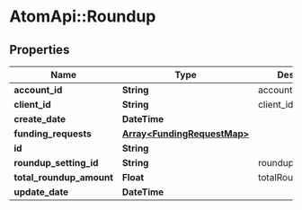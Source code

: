 # AtomApi::Roundup

## Properties
Name | Type | Description | Notes
------------ | ------------- | ------------- | -------------
**account_id** | **String** | account_id | 
**client_id** | **String** | client_id | 
**create_date** | **DateTime** |  | [optional] 
**funding_requests** | [**Array&lt;FundingRequestMap&gt;**](FundingRequestMap.md) |  | [optional] 
**id** | **String** |  | [optional] 
**roundup_setting_id** | **String** | roundup_setting_id | 
**total_roundup_amount** | **Float** | totalRoundupAmount | [optional] 
**update_date** | **DateTime** |  | [optional] 


